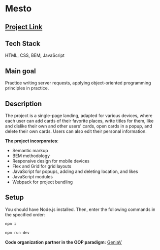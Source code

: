 # Mesto

## [Project Link](https://sergeianokhin.github.io/mesto-project/)

## Tech Stack

HTML, CSS, BEM, JavaScript

## Main goal

Practice writing server requests, applying object-oriented programming principles in practice.

## Description

The project is a single-page landing, adapted for various devices, where each user can add cards of their favorite places, write titles for them, like and dislike their own and other users' cards, open cards in a popup, and delete their own cards. Users can also edit their personal information.

**The project incorporates:**

 - Semantic markup
 - BEM methodology
 - Responsive design for mobile devices
 - Flex and Grid for grid layouts
 - JavaScript for popups, adding and deleting location, and likes
 - JavaScript modules
 - Webpack for project bundling

## Setup

You should have Node.js installed. Then, enter the following commands in the specified order:
```sh
npm i
```
```sh
npm run dev
```

**Code organization partner in the OOP paradigm:**
[GeniaV](https://github.com/GeniaV)
